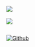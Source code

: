 <p>
    <img src="https://github-readme-stats-git-masterrstaa-rickstaa.vercel.app/api?username=travierm&show_icons=true&theme=dark&count_private=true" />
    <br /><br />
    <img src="https://github-readme-streak-stats.herokuapp.com/?user=travierm&count_private=true&theme=dark" />
</p>

<h2></h2>

[![Github](https://img.shields.io/badge/-Github-000?style=for-the-badge&logo=Github&logoColor=white)](https://github.com/travierm)
